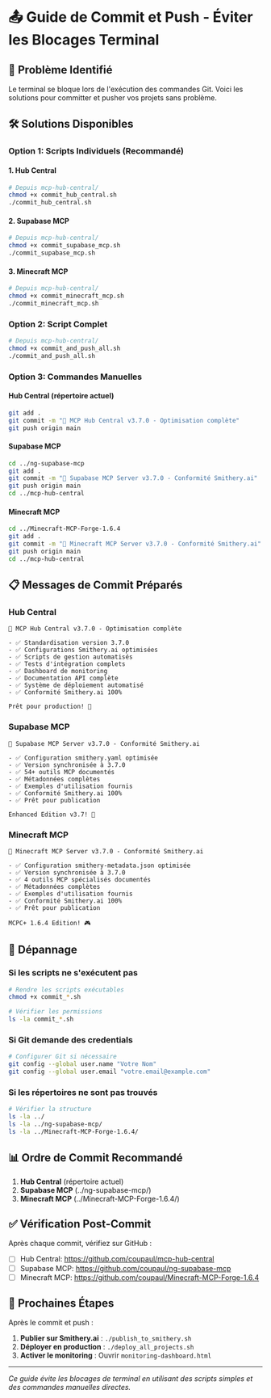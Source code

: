 # 📤 Guide de Commit et Push - Éviter les Blocages Terminal

## 🎯 Problème Identifié
Le terminal se bloque lors de l'exécution des commandes Git. Voici les solutions pour committer et pusher vos projets sans problème.

## 🛠️ Solutions Disponibles

### **Option 1: Scripts Individuels (Recommandé)**

#### 1. Hub Central
```bash
# Depuis mcp-hub-central/
chmod +x commit_hub_central.sh
./commit_hub_central.sh
```

#### 2. Supabase MCP
```bash
# Depuis mcp-hub-central/
chmod +x commit_supabase_mcp.sh
./commit_supabase_mcp.sh
```

#### 3. Minecraft MCP
```bash
# Depuis mcp-hub-central/
chmod +x commit_minecraft_mcp.sh
./commit_minecraft_mcp.sh
```

### **Option 2: Script Complet**
```bash
# Depuis mcp-hub-central/
chmod +x commit_and_push_all.sh
./commit_and_push_all.sh
```

### **Option 3: Commandes Manuelles**

#### Hub Central (répertoire actuel)
```bash
git add .
git commit -m "🚀 MCP Hub Central v3.7.0 - Optimisation complète"
git push origin main
```

#### Supabase MCP
```bash
cd ../ng-supabase-mcp
git add .
git commit -m "🚀 Supabase MCP Server v3.7.0 - Conformité Smithery.ai"
git push origin main
cd ../mcp-hub-central
```

#### Minecraft MCP
```bash
cd ../Minecraft-MCP-Forge-1.6.4
git add .
git commit -m "🚀 Minecraft MCP Server v3.7.0 - Conformité Smithery.ai"
git push origin main
cd ../mcp-hub-central
```

## 📋 Messages de Commit Préparés

### Hub Central
```
🚀 MCP Hub Central v3.7.0 - Optimisation complète

- ✅ Standardisation version 3.7.0
- ✅ Configurations Smithery.ai optimisées  
- ✅ Scripts de gestion automatisés
- ✅ Tests d'intégration complets
- ✅ Dashboard de monitoring
- ✅ Documentation API complète
- ✅ Système de déploiement automatisé
- ✅ Conformité Smithery.ai 100%

Prêt pour production! 🎯
```

### Supabase MCP
```
🚀 Supabase MCP Server v3.7.0 - Conformité Smithery.ai

- ✅ Configuration smithery.yaml optimisée
- ✅ Version synchronisée à 3.7.0
- ✅ 54+ outils MCP documentés
- ✅ Métadonnées complètes
- ✅ Exemples d'utilisation fournis
- ✅ Conformité Smithery.ai 100%
- ✅ Prêt pour publication

Enhanced Edition v3.7! 🎯
```

### Minecraft MCP
```
🚀 Minecraft MCP Server v3.7.0 - Conformité Smithery.ai

- ✅ Configuration smithery-metadata.json optimisée
- ✅ Version synchronisée à 3.7.0
- ✅ 4 outils MCP spécialisés documentés
- ✅ Métadonnées complètes
- ✅ Exemples d'utilisation fournis
- ✅ Conformité Smithery.ai 100%
- ✅ Prêt pour publication

MCPC+ 1.6.4 Edition! 🎮
```

## 🔧 Dépannage

### Si les scripts ne s'exécutent pas
```bash
# Rendre les scripts exécutables
chmod +x commit_*.sh

# Vérifier les permissions
ls -la commit_*.sh
```

### Si Git demande des credentials
```bash
# Configurer Git si nécessaire
git config --global user.name "Votre Nom"
git config --global user.email "votre.email@example.com"
```

### Si les répertoires ne sont pas trouvés
```bash
# Vérifier la structure
ls -la ../
ls -la ../ng-supabase-mcp/
ls -la ../Minecraft-MCP-Forge-1.6.4/
```

## 📊 Ordre de Commit Recommandé

1. **Hub Central** (répertoire actuel)
2. **Supabase MCP** (../ng-supabase-mcp/)
3. **Minecraft MCP** (../Minecraft-MCP-Forge-1.6.4/)

## ✅ Vérification Post-Commit

Après chaque commit, vérifiez sur GitHub :
- [ ] Hub Central: https://github.com/coupaul/mcp-hub-central
- [ ] Supabase MCP: https://github.com/coupaul/ng-supabase-mcp
- [ ] Minecraft MCP: https://github.com/coupaul/Minecraft-MCP-Forge-1.6.4

## 🚀 Prochaines Étapes

Après le commit et push :
1. **Publier sur Smithery.ai** : `./publish_to_smithery.sh`
2. **Déployer en production** : `./deploy_all_projects.sh`
3. **Activer le monitoring** : Ouvrir `monitoring-dashboard.html`

---

*Ce guide évite les blocages de terminal en utilisant des scripts simples et des commandes manuelles directes.*

